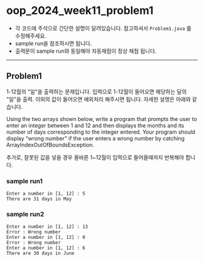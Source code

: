 # oop_2024_week11_problem1

- 각 코드에 주석으로 간단한 설명이 달려있습니다. 참고하셔서 `Problem1.java` 를 수정해주세요.
- sample run을 참조하시면 됩니다.
- 출력문이 sample run와 동일해야 자동채점이 정상 채점 됩니다.

---

## Problem1

1-12월의 "일"을 출력하는 문제입니다. 입력으로 1-12월이 들어오면 해당하는 달의 "일"을 출력. 이외의 값이 들어오면 예외처리 해주시면 됩니다. 자세한 설명은 아래와 같습니다.

Using the two arrays shown below, write a program that prompts the user to enter an integer between 1 and 12 and then displays the months and its number of days corresponding to the integer entered. Your program should display “wrong number” if the user enters a wrong number by catching ArrayIndexOutOfBoundsException.

추가로, 잘못된 값을 넣을 경우 올바른 1~12월이 입력으로 들어올때까지 반복해야 합니다.

### sample run1

```
Enter a number in [1, 12] : 5
There are 31 days in May
```

### sample run2

```
Enter a number in [1, 12] : 13
Error : Wrong number
Enter a number in [1, 12] : 0
Error : Wrong number
Enter a number in [1, 12] : 6
There are 30 days in June
```
